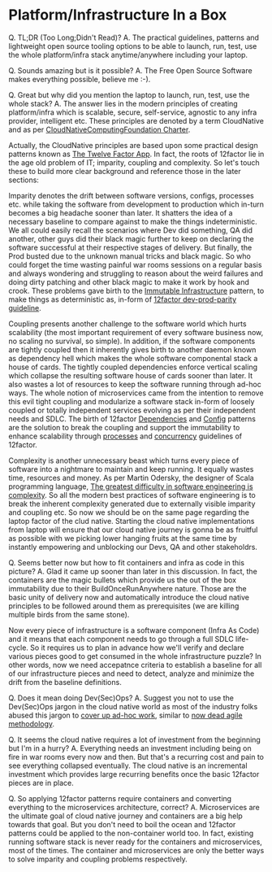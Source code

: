# Platform/Infrastructure In a Box

Q. TL;DR (Too Long;Didn't Read)?
A. The practical guidelines, patterns and lightweight open source tooling
   options to be able to launch, run, test, use the whole platform/infra
   stack anytime/anywhere including your laptop.

Q. Sounds amazing but is it possible?
A. The Free Open Source Software makes everything possible, believe me :-).

Q. Great but why did you mention the laptop to launch, run, test, use the
   whole stack?
A. The answer lies in the modern principles of creating platform/infra which
   is scalable, secure, self-service, agnostic to any infra provider,
   intelligent etc. These principles are denoted by a term CloudNative and as
   per [CloudNativeComputingFoundation Charter](https://github.com/cncf/foundation/blob/master/charter.md).

   Actually, the CloudNative principles are based upon some practical design
   patterns known as [The Twelve Factor App](https://12factor.net). In fact,
   the roots of 12factor lie in the age old problem of IT; imparity, coupling
   and complexity. So let's touch these to build more clear background and
   reference those in the later sections:

   Imparity denotes the drift between software versions, configs, processes etc.
   while taking the software from development to production which in-turn
   becomes a big headache sooner than later. It shatters the idea of a
   necessary baseline to compare against to make the things indeterministic. We
   all could easily recall the scenarios where Dev did something, QA did
   another, other guys did their black magic further to keep on declaring the
   software successful at their respective stages of delivery. But finally, the
   Prod busted due to the unknown manual tricks and black magic. So who could
   forget the time wasting painful war rooms sessions on a regular basis and
   always wondering and struggling to reason about the weird failures and doing 
   dirty patching and other black magic to make it work by hook and crook. These
   problems gave birth to the [Immutable Infrastructure](http://chadfowler.com/2013/06/23/immutable-deployments.html) pattern, to make things as deterministic as,
   in-form of [12factor dev-prod-parity guideline](https://12factor.net/dev-prod-parity).

  Coupling presents another challenge to the software world which hurts
  scalability (the most important requirement of every software business now,
  no scaling no survival, so simple). In addition, if the software components
  are tightly coupled then it inherently gives birth to another daemon known
  as dependency hell which makes the whole software componental stack a house
  of cards. The tightly coupled dependencies enforce vertical scaling which
  collapse the resulting software house of cards sooner than later. It also
  wastes a lot of resources to keep the software running through ad-hoc ways.
  The whole notion of microservices came from the intention to remove this evil
  tight coupling and modularize a software stack in-form of loosely coupled or
  totally independent services evolving as per their independent needs and SDLC.
  The birth of 12factor [Dependencies](https://12factor.net/dependencies) and
  [Config](https://12factor.net/config) patterns are the solution to break the
  coupling and support the immutability to enhance scalability through
  [processes](https://12factor.net/processes) and [concurrency](https://12factor.net/concurrency) guidelines of 12factor.

  Complexity is another unnecessary beast which turns every piece of software
  into a nightmare to maintain and keep running. It equally wastes time,
  resources and money. As per Martin Odersky, the designer of Scala programming
  language, [The greatest difficulty in software engineering is complexity](https://www.youtube.com/watch?v=YXDm3WHZT5g). So all the modern best practices of
  software engineering is to break the inherent complexity generated due to
  externally visible imparity and coupling etc. So now we should be on the same
  page regarding the laptop factor of the clud native. Starting the cloud native
  implementations from laptop will ensure that our cloud native journey is gonna
  be as fruitful as possible with we picking lower hanging fruits at the same
  time by instantly empowering and unblocking our Devs, QA and other
  stakeholdrs.

Q. Seems better now but how to fit containers and infra as code in this picture?
A. Glad it came up sooner than later in this discussion. In fact, the containers
   are the magic bullets which provide us the out of the box immutability due to
   their BuildOnceRunAnywhere nature. Those are the basic unity of delivery now
   and automatically introduce the cloud native principles to be followed
   around them as prerequisites (we are killing multiple birds from the same
   stone).

   Now every piece of infrastructure is a software component (Infra As Code)
   and it means that each component needs to go through a full SDLC life-cycle.
   So it requires us to plan in advance how we'll verify and declare various
   pieces good to get consumed in the whole infrastructure puzzle? In other
   words, now we need accepatnce criteria to establish a baseline for all of our
   infrastructure pieces and need to detect, analyze and minimize the drift from
   the baseline definitions.

Q. Does it mean doing Dev(Sec)Ops?
A. Suggest you not to use the Dev(Sec)Ops jargon in the cloud native world as
   most of the industry folks abused this jargon to [cover up ad-hoc work](
   https://blog.gruntwork.io/5-lessons-learned-from-writing-over-300-000-lines-of-infrastructure-code-36ba7fadeac1), similar to [now dead agile methodology](https://pragdave.me/blog/2014/03/04/time-to-kill-agile.html).

Q. It seems the cloud native requires a lot of investment from the beginning
   but I'm in a hurry?
A. Everything needs an investment including being on fire in war rooms every
   now and then. But that's a recurring cost and pain to see everything
   collapsed eventually. The cloud native is an incremental investment which
   provides large recurring benefits once the basic 12factor pieces are in
   place.

Q. So applying 12factor patterns require containers and converting everything to
   the microservices architecture, correct?
A. Microservices are the ultimate goal of cloud native journey and containers
   are a big help towards that goal. But you don't need to boil the ocean and
   12factor patterns could be applied to the non-container world too. In fact,
   existing running software stack is never ready for the containers and
   microservices, most of the times. The container and microservices are only
   the better ways to solve imparity and coupling problems respectively.

